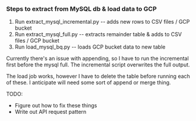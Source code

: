 ### Steps to extract from MySQL db & load data to GCP


1. Run extract_mysql_incremental.py -- adds new rows to CSV files / GCP bucket
2. Run extract_mysql_full.py        -- extracts remainder table & adds to CSV files / GCP bucket
3. Run load_mysql_bq.py             -- loads GCP bucket data to new table

Currently there's an issue with appending, so I have to run the incremental first before the mysql full. 
The incremental script overwrites the full output.

The load job works, however I have to delete the table before running each of these. 
I anticipate will need some sort of append or merge thing.

TODO: 
- Figure out how to fix these things
- Write out API request pattern